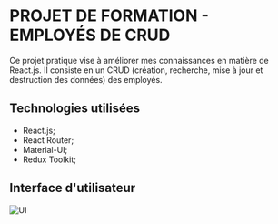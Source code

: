 # PROJET DE FORMATION - EMPLOYÉS DE CRUD
Ce projet pratique vise à améliorer mes connaissances en matière de React.js.
Il consiste en un CRUD (création, recherche, mise à jour et destruction des données) des employés.

## Technologies utilisées
- React.js;
- React Router;
- Material-UI;
- Redux Toolkit;

## Interface d'utilisateur
![UI](../master/img/ui-01.png)
